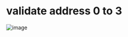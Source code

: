 # validate address 0 to 3


![image](https://user-images.githubusercontent.com/65350546/224341118-79bd0784-ec37-4ecb-b4de-7e82cab020a6.png)

